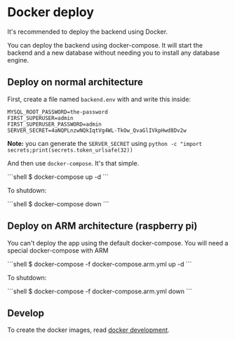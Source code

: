 # Docker deploy

It's recommended to deploy the backend using Docker.

You can deploy the backend using docker-compose. It will start the backend and a new database without needing you to install any database engine.

## Deploy on normal architecture

First, create a file named `backend.env` with and write this inside:

```env
MYSQL_ROOT_PASSWORD=the-password
FIRST_SUPERUSER=admin
FIRST_SUPERUSER_PASSWORD=admin
SERVER_SECRET=4aNQPLnzwNQkIqtVg4WL-TkOw_QvaGlIVkpHwd8Dv2w
```

**Note:** you can generate the `SERVER_SECRET` using `python -c "import secrets;print(secrets.token_urlsafe(32))`

And then use `docker-compose`. It's that simple.

<div class="termy">
```shell
$ docker-compose up -d
```
</div>

To shutdown:

<div class="termy">
```shell
$ docker-compose down
```
</div>

## Deploy on ARM architecture (raspberry pi)

You can't deploy the app using the default docker-compose. You will need a special docker-compose with ARM

<div class="termy">
```shell
$ docker-compose -f docker-compose.arm.yml up -d
```
</div>

To shutdown:

<div class="termy">
```shell
$ docker-compose -f docker-compose.arm.yml down
```
</div>

## Develop

To create the docker images, read [docker development](../develop.md#docker).
